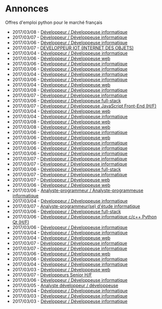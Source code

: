 # Annonces

Offres d'emploi python pour le marché français

* 2017/03/08 - [Développeur / Développeuse informatique](http://www.pyjobs.fr/jobs/details/5148/developpeur-developpeuse-informatique "Développeur / Développeuse informatique")
* 2017/03/07 - [Développeur / Développeuse informatique](http://www.pyjobs.fr/jobs/details/5140/developpeur-developpeuse-informatique "Développeur / Développeuse informatique")
* 2017/03/06 - [Développeur / Développeuse informatique](http://www.pyjobs.fr/jobs/details/5118/developpeur-developpeuse-informatique "Développeur / Développeuse informatique")
* 2017/03/07 - [DEVELOPPEUR IOT (INTERNET DES OBJETS)](http://www.pyjobs.fr/jobs/details/5138/developpeur-iot-internet-des-objets "DEVELOPPEUR IOT (INTERNET DES OBJETS)")
* 2017/03/04 - [Développeur / Développeuse informatique](http://www.pyjobs.fr/jobs/details/5102/developpeur-developpeuse-informatique "Développeur / Développeuse informatique")
* 2017/03/06 - [Développeur / Développeuse web](http://www.pyjobs.fr/jobs/details/5117/developpeur-developpeuse-web "Développeur / Développeuse web")
* 2017/03/06 - [Développeur / Développeuse informatique](http://www.pyjobs.fr/jobs/details/5116/developpeur-developpeuse-informatique "Développeur / Développeuse informatique")
* 2017/03/06 - [Développeur / Développeuse informatique](http://www.pyjobs.fr/jobs/details/5115/developpeur-developpeuse-informatique "Développeur / Développeuse informatique")
* 2017/03/04 - [Développeur / Développeuse informatique](http://www.pyjobs.fr/jobs/details/5100/developpeur-developpeuse-informatique "Développeur / Développeuse informatique")
* 2017/03/06 - [Développeur / Développeuse informatique](http://www.pyjobs.fr/jobs/details/5112/developpeur-developpeuse-informatique "Développeur / Développeuse informatique")
* 2017/03/04 - [Développeur / Développeuse web](http://www.pyjobs.fr/jobs/details/5101/developpeur-developpeuse-web "Développeur / Développeuse web")
* 2017/03/08 - [Développeur / Développeuse informatique](http://www.pyjobs.fr/jobs/details/5147/developpeur-developpeuse-informatique "Développeur / Développeuse informatique")
* 2017/03/07 - [Développeur / Développeuse informatique](http://www.pyjobs.fr/jobs/details/5137/developpeur-developpeuse-informatique "Développeur / Développeuse informatique")
* 2017/03/06 - [Développeur / Développeuse full-stack](http://www.pyjobs.fr/jobs/details/5128/developpeur-developpeuse-full-stack "Développeur / Développeuse full-stack")
* 2017/03/07 - [Développeur / Développeuse JavaScript Front-End (H/F)](http://www.pyjobs.fr/jobs/details/5135/developpeur-developpeuse-javascript-front-end-h-f "Développeur / Développeuse JavaScript Front-End (H/F)")
* 2017/03/04 - [Développeur / Développeuse web](http://www.pyjobs.fr/jobs/details/5099/developpeur-developpeuse-web "Développeur / Développeuse web")
* 2017/03/04 - [Développeur / Développeuse informatique](http://www.pyjobs.fr/jobs/details/5108/developpeur-developpeuse-informatique "Développeur / Développeuse informatique")
* 2017/03/08 - [Développeur / Développeuse web](http://www.pyjobs.fr/jobs/details/5146/developpeur-developpeuse-web "Développeur / Développeuse web")
* 2017/03/08 - [Développeur / Développeuse web](http://www.pyjobs.fr/jobs/details/5145/developpeur-developpeuse-web "Développeur / Développeuse web")
* 2017/03/06 - [Développeur / Développeuse informatique](http://www.pyjobs.fr/jobs/details/5136/developpeur-developpeuse-informatique "Développeur / Développeuse informatique")
* 2017/03/06 - [Développeur / Développeuse web](http://www.pyjobs.fr/jobs/details/5113/developpeur-developpeuse-web "Développeur / Développeuse web")
* 2017/03/06 - [Développeur / Développeuse informatique](http://www.pyjobs.fr/jobs/details/5127/developpeur-developpeuse-informatique "Développeur / Développeuse informatique")
* 2017/03/06 - [Développeur / Développeuse informatique](http://www.pyjobs.fr/jobs/details/5126/developpeur-developpeuse-informatique "Développeur / Développeuse informatique")
* 2017/03/06 - [Développeur / Développeuse informatique](http://www.pyjobs.fr/jobs/details/5114/developpeur-developpeuse-informatique "Développeur / Développeuse informatique")
* 2017/03/07 - [Développeur / Développeuse informatique](http://www.pyjobs.fr/jobs/details/5134/developpeur-developpeuse-informatique "Développeur / Développeuse informatique")
* 2017/03/07 - [Développeur / Développeuse informatique](http://www.pyjobs.fr/jobs/details/5131/developpeur-developpeuse-informatique "Développeur / Développeuse informatique")
* 2017/03/06 - [Développeur / Développeuse full-stack](http://www.pyjobs.fr/jobs/details/5125/developpeur-developpeuse-full-stack "Développeur / Développeuse full-stack")
* 2017/03/07 - [Développeur / Développeuse informatique](http://www.pyjobs.fr/jobs/details/5132/developpeur-developpeuse-informatique "Développeur / Développeuse informatique")
* 2017/03/07 - [Développeur / Développeuse web](http://www.pyjobs.fr/jobs/details/5133/developpeur-developpeuse-web "Développeur / Développeuse web")
* 2017/03/06 - [Développeur / Développeuse web](http://www.pyjobs.fr/jobs/details/5123/developpeur-developpeuse-web "Développeur / Développeuse web")
* 2017/03/06 - [Analyste-programmeur / Analyste-programmeuse informatique](http://www.pyjobs.fr/jobs/details/5124/analyste-programmeur-analyste-programmeuse-informatique "Analyste-programmeur / Analyste-programmeuse informatique")
* 2017/03/04 - [Développeur / Développeuse informatique](http://www.pyjobs.fr/jobs/details/5105/developpeur-developpeuse-informatique "Développeur / Développeuse informatique")
* 2017/03/07 - [Analyste-programmeur(se) d'étude informatique](http://www.pyjobs.fr/jobs/details/5130/analyste-programmeur-se-detude-informatique "Analyste-programmeur(se) d'étude informatique")
* 2017/03/06 - [Développeur / Développeuse full-stack](http://www.pyjobs.fr/jobs/details/5111/developpeur-developpeuse-full-stack "Développeur / Développeuse full-stack")
* 2017/03/06 - [Développeur / Développeuse informatique c/c++ Python Qt (H/F)](http://www.pyjobs.fr/jobs/details/5122/developpeur-developpeuse-informatique-c-c-python-qt-h-f "Développeur / Développeuse informatique c/c++ Python Qt (H/F)")
* 2017/03/06 - [Développeur / Développeuse informatique](http://www.pyjobs.fr/jobs/details/5110/developpeur-developpeuse-informatique "Développeur / Développeuse informatique")
* 2017/03/04 - [Développeur / Développeuse informatique](http://www.pyjobs.fr/jobs/details/5104/developpeur-developpeuse-informatique "Développeur / Développeuse informatique")
* 2017/03/04 - [Développeur / Développeuse web](http://www.pyjobs.fr/jobs/details/5107/developpeur-developpeuse-web "Développeur / Développeuse web")
* 2017/03/07 - [Développeur / Développeuse informatique](http://www.pyjobs.fr/jobs/details/5129/developpeur-developpeuse-informatique "Développeur / Développeuse informatique")
* 2017/03/07 - [Développeur / Développeuse informatique](http://www.pyjobs.fr/jobs/details/5144/developpeur-developpeuse-informatique "Développeur / Développeuse informatique")
* 2017/03/06 - [Développeur / Développeuse web](http://www.pyjobs.fr/jobs/details/5120/developpeur-developpeuse-web "Développeur / Développeuse web")
* 2017/03/06 - [Développeur / Développeuse informatique](http://www.pyjobs.fr/jobs/details/5121/developpeur-developpeuse-informatique "Développeur / Développeuse informatique")
* 2017/03/04 - [Développeur / Développeuse informatique](http://www.pyjobs.fr/jobs/details/5106/developpeur-developpeuse-informatique "Développeur / Développeuse informatique")
* 2017/03/03 - [Développeur / Développeuse web](http://www.pyjobs.fr/jobs/details/5097/developpeur-developpeuse-web "Développeur / Développeuse web")
* 2017/03/07 - [Développeurs Senior H/F](http://www.pyjobs.fr/jobs/details/5143/developpeurs-senior-h-f "Développeurs Senior H/F")
* 2017/03/06 - [Développeur / Développeuse informatique](http://www.pyjobs.fr/jobs/details/5119/developpeur-developpeuse-informatique "Développeur / Développeuse informatique")
* 2017/03/05 - [Analyste développeur / développeuse](http://www.pyjobs.fr/jobs/details/5109/analyste-developpeur-developpeuse "Analyste développeur / développeuse")
* 2017/03/04 - [Développeur / Développeuse informatique](http://www.pyjobs.fr/jobs/details/5103/developpeur-developpeuse-informatique "Développeur / Développeuse informatique")
* 2017/03/03 - [Développeur / Développeuse informatique](http://www.pyjobs.fr/jobs/details/5096/developpeur-developpeuse-informatique "Développeur / Développeuse informatique")
* 2017/03/03 - [Développeur / Développeuse informatique](http://www.pyjobs.fr/jobs/details/5098/developpeur-developpeuse-informatique "Développeur / Développeuse informatique")

